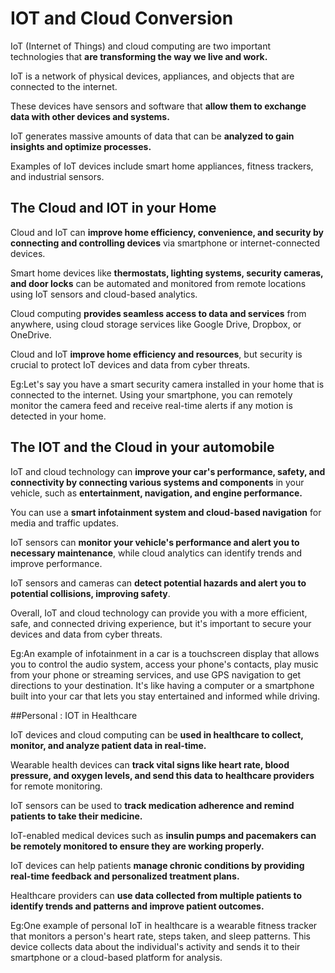 # IOT and Cloud Conversion
IoT (Internet of Things) and cloud computing are two important technologies that **are transforming the way we live and work.**

IoT is a network of physical devices, appliances, and objects that are connected to the internet.

These devices have sensors and software that **allow them to exchange data with other devices and systems.**

IoT generates massive amounts of data that can be **analyzed to gain insights and optimize processes.**

Examples of IoT devices include smart home appliances, fitness trackers, and industrial sensors.

## The Cloud and IOT in your Home
Cloud and IoT can **improve home efficiency, convenience, and security by connecting and controlling devices** via smartphone or internet-connected devices.

Smart home devices like **thermostats, lighting systems, security cameras, and door locks** can be automated and monitored from remote locations using IoT sensors and cloud-based analytics.

Cloud computing **provides seamless access to data and services** from anywhere, using cloud storage services like Google Drive, Dropbox, or OneDrive.

Cloud and IoT **improve home efficiency and resources**, but security is crucial to protect IoT devices and data from cyber threats.

Eg:Let's say you have a smart security camera installed in your home that is connected to the internet. Using your smartphone, you can remotely monitor the camera feed and receive real-time alerts if any motion is detected in your home.

## The IOT and the Cloud in your automobile

IoT and cloud technology can **improve your car's performance, safety, and connectivity by connecting various systems and components** in your vehicle, such as **entertainment, navigation, and engine performance.**

You can use a **smart infotainment system and cloud-based navigation** for media and traffic updates.

IoT sensors can **monitor your vehicle's performance and alert you to necessary maintenance**, while cloud analytics can identify trends and improve performance.

IoT sensors and cameras can **detect potential hazards and alert you to potential collisions, improving safety**.

Overall, IoT and cloud technology can provide you with a more efficient, safe, and connected driving experience, but it's important to secure your devices and data from cyber threats.

Eg:An example of infotainment in a car is a touchscreen display that allows you to control the audio system, access your phone's contacts, play music from your phone or streaming services, and use GPS navigation to get directions to your destination. It's like having a computer or a smartphone built into your car that lets you stay entertained and informed while driving.

##Personal : IOT in Healthcare

IoT devices and cloud computing can be **used in healthcare to collect, monitor, and analyze patient data in real-time.**

Wearable health devices can **track vital signs like heart rate, blood pressure, and oxygen levels, and send this data to healthcare providers** for remote monitoring.

IoT sensors can be used to **track medication adherence and remind patients to take their medicine.**

IoT-enabled medical devices such as **insulin pumps and pacemakers can be remotely monitored to ensure they are working properly.**

IoT devices can help patients **manage chronic conditions by providing real-time feedback and personalized treatment plans.**

Healthcare providers can **use data collected from multiple patients to identify trends and patterns and improve patient outcomes.**

Eg:One example of personal IoT in healthcare is a wearable fitness tracker that monitors a person's heart rate, steps taken, and sleep patterns. This device collects data about the individual's activity and sends it to their smartphone or a cloud-based platform for analysis.


